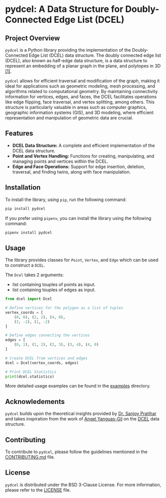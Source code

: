 # pydcel: A Data Structure for Doubly-Connected Edge List (DCEL)

## Project Overview

`pydcel` is a Python library providing the implementation of the Doubly-Connected Edge List (DCEL) data structure. The doubly connected edge list (DCEL), also known as half-edge data structure, is a data structure to represent an embedding of a planar graph in the plane, and polytopes in 3D [[1]](https://en.wikipedia.org/wiki/Doubly_connected_edge_list).

`pydcel` allows for efficient traversal and modification of the graph, making it ideal for applications such as geometric modeling, mesh processing, and algorithms related to computational geometry. By maintaining connectivity information for vertices, edges, and faces, the DCEL facilitates operations like edge flipping, face traversal, and vertex splitting, among others. This structure is particularly valuable in areas such as computer graphics, geographic information systems (GIS), and 3D modeling, where efficient representation and manipulation of geometric data are crucial.

## Features

* **DCEL Data Structure:**  A complete and efficient implementation of the DCEL data structure.
* **Point and Vertex Handling:**  Functions for creating, manipulating, and managing points and vertices within the DCEL.
* **Edge and Face Operations:**  Support for edge insertion, deletion, traversal, and finding twins, along with face manipulation.

## Installation

To install the library, using `pip`, run the following command:

```bash
pip install pydcel
```

If you prefer using `pipenv`, you can install the library using the following command:

```bash
pipenv install pydcel
```

## Usage

The library provides classes for `Point`, `Vertex`, and `Edge` which can be used to construct a `DCEL`. 

The `Dcel` takes 2 arguments:
- list containing touples of points as input. 
- list containing touples of edges as input.

```python 
from dcel import Dcel

# Define vertices for the polygon as a list of tuples
vertex_coords = [
    (0, 0), (2, 2), (4, 0),
    (3, -2), (1, -2)
]

# Define edges connecting the vertices
edges = [
    (0, 1), (1, 2), (2, 3), (3, 4), (4, 0)
]

# Create DCEL from vertices and edges
dcel = Dcel(vertex_coords, edges)

# Print DCEL Statistics
print(dcel.statistics)
```

More detailed usage examples can be found in the [examples](../examples/) directory.


## Acknowledements

`pydcel` builds upon the theoretical insights provided by [Dr. Sanjoy Pratihar](https://sites.google.com/site/sanjoypratihar/home) and takes inspiration from the work of [Angel Yanguas-Gil](https://scholar.google.com/citations?user=HKXeJ9cAAAAJ&hl=en) on the [DCEL](https://pypi.org/project/dcel/) data structure.

## Contributing

To contribute to `pydcel`, please follow the guidelines mentioned in the [CONTRIBUTING.md](../CONTRIBUTING.md) file.

## License

`pydcel` is distributed under the BSD 3-Clause License. For more information, please refer to the [LICENSE](../LICENSE) file.
